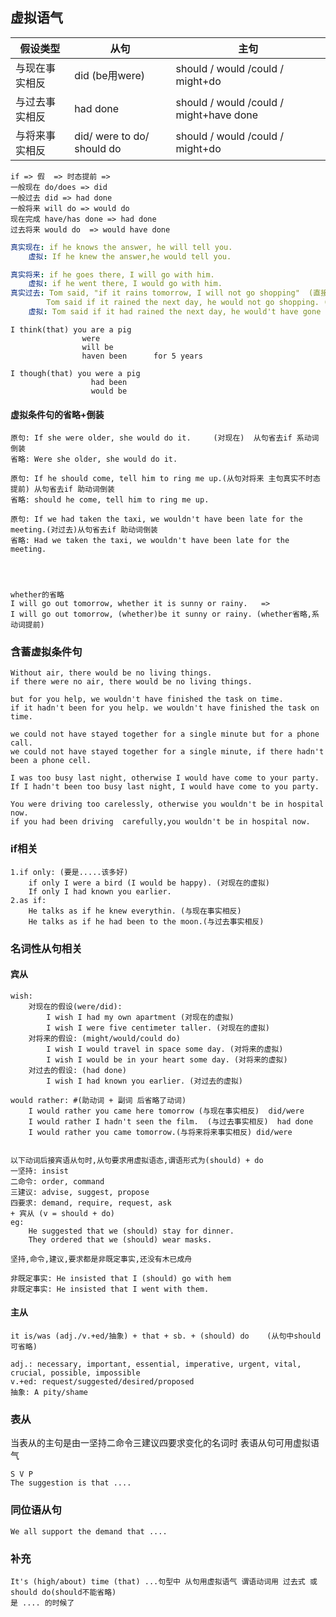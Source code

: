 ## 虚拟语气

| 假设类型       | 从句                       | 主句                                    |
| -------------- | -------------------------- | --------------------------------------- |
| 与现在事实相反 | did (be用were)             | should / would /could / might+do        |
| 与过去事实相反 | had done                   | should / would /could / might+have done |
| 与将来事实相反 | did/ were to do/ should do | should / would /could / might+do        |



```
if => 假  => 时态提前 =>
一般现在 do/does => did
一般过去 did => had done
一般将来 will do => would do
现在完成 have/has done => had done
过去将来 would do  => would have done
```

```yaml
真实现在: if he knows the answer, he will tell you.
	虚拟:	If he knew the answer,he would tell you.

真实将来: if he goes there, I will go with him.
	虚拟: if he went there, I would go with him. 
真实过去: Tom said, "if it rains tomorrow, I will not go shopping"	(直接引语)
		Tom said if it rained the next day, he would not go shopping. (间接引语)
	虚拟: Tom said if it had rained the next day, he would't have gone shopping.
```

```
I think(that) you are a pig
				were
				will be
				haven been 		for 5 years

I though(that) you were a pig
				  had been
				  would be 
```







#### 虚拟条件句的省略+倒装

```
原句: If she were older, she would do it.		(对现在)  从句省去if 系动词倒装 
省略: Were she older, she would do it.		

原句: If he should come, tell him to ring me up.(从句对将来 主句真实不时态提前) 从句省去if 助动词倒装	
省略: should he come, tell him to ring me up.

原句: If we had taken the taxi, we wouldn't have been late for the meeting.(对过去)从句省去if 助动词倒装	
省略: Had we taken the taxi, we wouldn't have been late for the meeting.




```

```
whether的省略
I will go out tomorrow, whether it is sunny or rainy.	=>
I will go out tomorrow, (whether)be it sunny or rainy. (whether省略,系动词提前)
```



### 含蓄虚拟条件句

```
Without air, there would be no living things.
if there were no air, there would be no living things.

but for you help, we wouldn't have finished the task on time.
if it hadn't been for you help. we wouldn't have finished the task on time.	

we could not have stayed together for a single minute but for a phone call.
we could not have stayed together for a single minute, if there hadn't been a phone cell.

I was too busy last night, otherwise I would have come to your party.
If I hadn't been too busy last night, I would have come to you party. 

You were driving too carelessly, otherwise you wouldn't be in hospital now.
if you had been driving  carefully,you wouldn't be in hospital now.

```



### if相关

```
1.if only: (要是.....该多好)
	if only I were a bird (I would be happy). (对现在的虚拟)
	If only I had known you earlier.
2.as if: 
	He talks as if he knew everythin. (与现在事实相反)
	He talks as if he had been to the moon.(与过去事实相反)
```

### 名词性从句相关

#### 宾从

```
wish:
	对现在的假设(were/did):
    	I wish I had my own apartment (对现在的虚拟) 
    	I wish I were five centimeter taller. (对现在的虚拟)
    对将来的假设: (might/would/could do)
        I wish I would travel in space some day. (对将来的虚拟)
        I wish I would be in your heart some day. (对将来的虚拟)
    对过去的假设:	(had done)    
        I wish I had known you earlier. (对过去的虚拟)
        
would rather: #(助动词 + 副词 后省略了动词)
	I would rather you came here tomorrow (与现在事实相反)  did/were
	I would rather I hadn't seen the film.  (与过去事实相反)  had done 
	I would rather you came tomorrow.(与将来将来事实相反) did/were
    
```



```
以下动词后接宾语从句时,从句要求用虚拟语态,谓语形式为(should) + do
一坚持: insist
二命令: order, command
三建议: advise, suggest, propose		
四要求: demand, require, request, ask    
+ 宾从 (v = should + do)
eg:
	He suggested that we (should) stay for dinner.
	They ordered that we (should) wear masks.
	
坚持,命令,建议,要求都是非既定事实,还没有木已成舟

非既定事实: He insisted that I (should) go with hem
非既定事实: He insisted that I went with them.
```

#### 主从

```
it is/was (adj./v.+ed/抽象) + that + sb. + (should) do    (从句中should可省略)

adj.: necessary, important, essential, imperative, urgent, vital, crucial, possible, impossible
v.+ed: request/suggested/desired/proposed
抽象: A pity/shame
```

### 表从

当表从的主句是由一坚持二命令三建议四要求变化的名词时 表语从句可用虚拟语气

```
S V P
The suggestion is that ....
```

### 同位语从句

```
We all support the demand that ....
```

### 补充

```
It's (high/about) time (that) ...句型中 从句用虚拟语气 谓语动词用 过去式 或 should do(should不能省略)	
是 .... 的时候了
```

